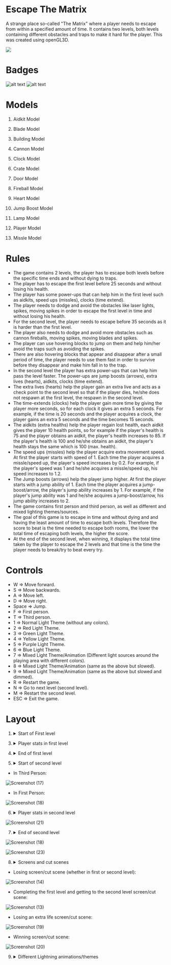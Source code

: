 # Escape The Matrix
A strange place so-called "The Matrix" where a player needs to escape from within a specified amount of time. It contains two levels, both levels containing different obstacles and traps to make it hard for the player. This was created using openGL3D. 

![](https://github.com/Khaledayman9/Escape-The-Matrix/blob/main/firstlevel.gif)

# Badges
![ alt text ](https://img.shields.io/badge/-A8B9CC?style=for-the-badge&logo=C&logoColor=white)
![ alt text ](https://img.shields.io/badge/C++-00599C?style=for-the-badge&logo=C++&logoColor=black)


# Models

1. Aidkit Model

2. Blade Model

3. Building Model

4. Cannon Model

5. Clock Model

6. Crate Model

7. Door Model

8. Fireball Model

9. Heart Model

10. Jump Boost Model

11. Lamp Model

12. Player Model

13. Missle Model


# Rules

  - The game contains 2 levels, the player has to escape both levels before the specific time ends and without dying to traps.
  - The player has to escape the first level before 25 seconds and without losing his health.
  - The player has some power-ups that can help him in the first level such as aidkits, speed ups (missles), clocks (time extend).
  - The player needs to dodge and avoid the obstacles like laser lights, spikes, moving spikes in order to escape the first level in time and without losing his health.   
  - For the second level, the player needs to escape before 35 seconds as it is harder than the first level.
  - The player also needs to dodge and avoid more obstacles such as cannon fireballs, moving spikes, moving blades and spikes.
  - The player can use hovering blocks to jump on them and help him/her avoid the traps such as avoiding the spikes.
  - There are also hovering blocks that appear and disappear after a small period of time, the player needs to use them fast in order to survive before they disappear and make him fall in to the trap. 
  - In the second level the player has extra power-ups that can help him pass the level faster. The power-ups are jump boosts (arrows), extra lives (hearts), aidkits, clocks (time extend).
  - The extra lives (hearts) help the player gain an extra live and acts as a check point to the second level so that if the player dies, he/she does not respawn at the first level, the respawn in the second level.
  - The time-extends (clocks) help the player gain more time by giving the player more seconds, so for each clock it gives an extra 5 seconds. For example, if the time is 20 seconds and the player acquires a clock, the player gains an extra 5 seconds and the time becomes 15 seconds.
  - The aidkits (extra healths) help the player regain lost health, each aidkit gives the player 10 health points, so for example if the player's health is 75 and the player obtains an aidkit, the player's health increases to 85. If the player's health is 100 and he/she obtains an aidkit, the player's health stays the same which is 100 (max. health).
  - The speed ups (missles) help the player acquire extra movement speed. At first the player starts with speed of 1. Each time the player acquires a missle/speed up, the player's speed increases by 0.2. For example, if the player's speed was 1 and he/she acquires a missle/speed up, his speed increases to 1.2.
  - The Jump boosts (arrows) help the player jump higher. At first the player starts with a jump ability of 1. Each time the player acquires a jump-boost/arrow, the player's jump ability increases by 1. For example, if the player's jump ability was 1 and he/she acquires a jump-boost/arrow, his jump ability increases to 2.
  - The game contains first person and third person, as well as different and mixed lighting themes/sources.
  - The goal of this game is to escape in time and without dying and and having the least amount of time to escape both levels. Therefore the score to beat is the time needed to escape both rooms, the lower the total time of escaping both levels, the higher the score.
  - At the end of the second level, when winning, it displays the total time taken by the player to escape the 2 levels and that time is the time the player needs to break/try to beat every try.
 
 

# Controls
  
  * W => Move forward.
  * S => Move backwards.
  * A => Move left.
  * D => Move right.
  * Space => Jump.
  * F => First person.
  * T => Third person.
  * 1 => Normal Light Theme (without any colors).
  * 2 => Red Light Theme.
  * 3 => Green Light Theme.
  * 4 => Yellow Light Theme.
  * 5 => Purple Light Theme.
  * 6 => Blue Light Theme.
  * 7 => Mixed Light Theme/Animation (Different light sources around the playing area with different colors).
  * 8 => Mixed Light Theme/Animation (same as the above but slowed).
  * 9 => Mixed Light Theme/Animation (same as the above but slowed and dimmed).
  * R => Restart the game.
  * N => Go to next level (second level).
  * M => Restart the second level.
  * ESC => Exit the game.


# Layout

1. <details><summary>Start of First level</summary> 
  
    - In Third person:

      ![Screenshot (6)](https://user-images.githubusercontent.com/105018459/218269829-9e9acafc-47fd-4ca3-b52d-3d01c7d30f9c.png)

    - In First person:

      ![Screenshot (8)](https://user-images.githubusercontent.com/105018459/218269901-de072529-a3f4-4957-8c70-bfb9b46cde2e.png)
  
</details>



3. <details><summary>Player stats in first level</summary> 
  
    ![Screenshot (10)](https://user-images.githubusercontent.com/105018459/218269963-a2b2b66a-ba07-4638-90c3-facb9d1da205.png)
  
</details>

4. <details><summary>End of first level</summary> 
  
   ![Screenshot (13)](https://user-images.githubusercontent.com/105018459/218270306-f971932d-66af-4cc7-b4f4-6545ea86bd90.png)
   
   ![Screenshot (14)](https://user-images.githubusercontent.com/105018459/218270310-827cebf0-5f96-4c2f-8ea3-88d190937687.png)

</details>


5. <details><summary>Start of second level</summary>
  
  * In Third Person: 
  
  ![Screenshot (17)](https://user-images.githubusercontent.com/105018459/218270565-37f45325-2201-4df8-be18-0b4b1fb2b0f0.png)
  
  * In First Person:
  
  ![Screenshot (18)](https://user-images.githubusercontent.com/105018459/218270556-64abfb3d-f489-4c93-85d4-a49740eef98a.png)
  

</details>


6. <details><summary>Player stats in second level</summary>
  
  ![Screenshot (21)](https://user-images.githubusercontent.com/105018459/218270819-6c185d71-16cc-4bcf-a605-b35b7c50f035.png)

 
</details>


7. <details><summary>End of second level</summary>
  
  ![Screenshot (18)](https://user-images.githubusercontent.com/105018459/218270932-f6e52d0b-a869-445e-b96f-924d787f1ae6.png)

  ![Screenshot (23)](https://user-images.githubusercontent.com/105018459/218270928-411d8f06-33a9-4efe-bad4-7d555c1bf769.png)

</details>


8. <details><summary>Screens and cut scenes</summary>
  
  * Losing screen/cut scene (whether in first or second level):
  
  ![Screenshot (14)](https://user-images.githubusercontent.com/105018459/218271122-35f83fd5-2da8-4e12-874a-bee8199a9ed7.png)
  
  * Completing the first level and getting to the second level screen/cut scene:
  
  ![Screenshot (13)](https://user-images.githubusercontent.com/105018459/218271169-c50f391d-1846-4032-967b-bfe5625f982f.png)

  * Losing an extra life screen/cut scene:
  
  ![Screenshot (19)](https://user-images.githubusercontent.com/105018459/218271245-03ac999a-b588-4499-8849-dd076a93aa2a.png)

  * Winning screen/cut scene:
  
  ![Screenshot (20)](https://user-images.githubusercontent.com/105018459/218271261-e90c40be-5b5d-4f72-9da8-6218e8cbc561.png)

 
</details>


9. <details><summary>Different Lightning animations/themes </summary>
  
  
  
</details>




  

  
 
  

  


